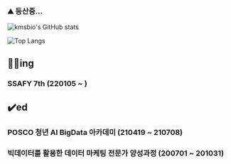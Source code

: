 ### ⛰️ 등산중...

![kmsbio's GitHub stats](https://github-readme-stats.vercel.app/api?username=jangwonseok17)

![Top Langs](https://github-readme-stats.vercel.app/api/top-langs/?username=jangwonseok17)


## 🏃‍♂️ing
### SSAFY 7th (220105 ~ )

## ✔️ed
### POSCO 청년 AI BigData 아카데미 (210419 ~ 210708)
### 빅데이터를 활용한 데이터 마케팅 전문가 양성과정 (200701 ~ 201031)

